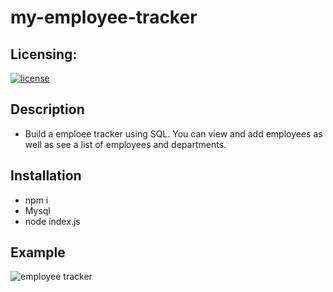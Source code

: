 # my-employee-tracker

## Licensing:
[![license](https://img.shields.io/badge/license-${data.license}-brightgreen)](https://shields.io)


## Description
- Build a emploee tracker using SQL. You can view and add employees as well as see a list of employees and departments.

## Installation
- npm i
- Mysql
- node index.js 

## Example 

![employee tracker](https://user-images.githubusercontent.com/107505768/187802166-d4797654-f5ef-47b6-959c-faed36f029ab.PNG)
